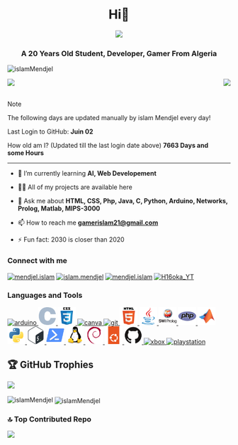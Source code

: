 <h1 align="center">Hi👋</h1>

<p align='center'>
<img src="https://readme-typing-svg.herokuapp.com?color=%2336BCF7&size=25&center=true&vCenter=true&width=433&height=75&lines=I'm+Islam+MENDJEL;Student+Developer;Computer+Science+student;Its+All+Good,+Man">
</p>

<h3 align="center">A 20 Years Old Student, Developer, Gamer From Algeria</h3>

<p align="left">
  <img src="https://img.shields.io/badge/Active--last--30--days-Yes-brightgreen" alt="islamMendjel"/>
</p>

<img align="left" src="https://profile-counter.glitch.me/islamMendjel/count.svg?" />

<img align="right" height="150" src="https://media3.giphy.com/media/v1.Y2lkPTc5MGI3NjExNm9jYjF2ejV0cTFrNmFBpzPfDvDX8m4i7KdjsoNxzK2E62arcHVxeCZlcD12MV9pbnRlcm5hbF9naWZfYnlfaWQmY3Q9Zw/l0EwYGlvQ7STj3wyc/giphy.gif"  />

<br>
<br>

> [!NOTE]
> The following days are updated manually by islam Mendjel every day!

Last Login to GitHub: **Juin 02**

How old am I? (Updated till the last login date above) **7663 Days and some Hours**

---

- 🌱 I’m currently learning **AI, Web Developement**

- 👨‍💻 All of my projects are available here

- 💬 Ask me about **HTML, CSS, Php, Java, C, Python, Arduino, Networks, Prolog, Matlab, MIPS-3000**

- 📫 How to reach me **gamerislam21@gmail.com**

- ⚡ Fun fact: 2030 is closer than 2020

<h3 align="left">Connect with me</h3>
<p align="left">
<a href="https://www.facebook.com/mendjel.islam" target="blank"><img align="center" src="https://raw.githubusercontent.com/rahuldkjain/github-profile-readme-generator/master/src/images/icons/Social/facebook.svg" alt="mendjel.islam" height="30" width="40" /></a>
<a href="https://www.instagram.com/islam.mendjel/" target="blank"><img align="center" src="https://raw.githubusercontent.com/rahuldkjain/github-profile-readme-generator/master/src/images/icons/Social/instagram.svg" alt="islam.mendjel" height="30" width="40" /></a>
<a href="https://www.twitter.com/mendjel.islam" target="blank"><img align="center" src="https://raw.githubusercontent.com/rahuldkjain/github-profile-readme-generator/master/src/images/icons/Social/twitter.svg" alt="mendjel.islam" height="30" width="40" /></a>
<a href="https://www.youtube.com/@H16oka_YT" target="blank"><img align="center" src="https://raw.githubusercontent.com/rahuldkjain/github-profile-readme-generator/master/src/images/icons/Social/youtube.svg" alt="H16oka_YT" height="30" width="40" /></a>
</p>

<h3 align="left">Languages and Tools</h3>
<p align="left"> <a href="https://www.arduino.cc/" target="_blank" rel="noreferrer"> <img src="https://cdn.worldvectorlogo.com/logos/arduino-1.svg" alt="arduino" width="40" height="40"/> </a> <a href="https://www.w3schools.com/c/" target="_blank" rel="noreferrer"> <img src="https://raw.githubusercontent.com/devicons/devicon/master/icons/c/c-original.svg" alt="c" width="40" height="40"/> </a> </a> <a href="https://www.w3schools.com/css/" target="_blank" rel="noreferrer"> <img src="https://raw.githubusercontent.com/devicons/devicon/master/icons/css3/css3-original-wordmark.svg" alt="css3" width="40" height="40"/> </a> <a href="https://www.canva.com/" target="_blank" rel="noreferrer"> <img src="https://www.vectorlogo.zone/logos/canva/canva-icon.svg" alt="canva" width="40" height="40"/> </a> <a href="https://git-scm.com/" target="_blank" rel="noreferrer"> <img src="https://www.vectorlogo.zone/logos/git-scm/git-scm-icon.svg" alt="git" width="40" height="40"/> </a> <a href="https://www.w3.org/html/" target="_blank" rel="noreferrer"> <img src="https://raw.githubusercontent.com/devicons/devicon/master/icons/html5/html5-original-wordmark.svg" alt="html5" width="40" height="40"/> </a> <a href="https://developer.mozilla.org/en-US/docs/Glossary/Java" target="_blank" rel="noreferrer"> <img src="https://raw.githubusercontent.com/devicons/devicon/master/icons/java/java-original.svg" alt="java" width="40" height="40"/> </a> <a href="https://fr.wikipedia.org/wiki/Prolog" target="_blank" rel="noreferrer"> <img src="https://raw.githubusercontent.com/devicons/devicon/master/icons/prolog/prolog-original-wordmark.svg" alt="prolog" width="40" height="40"/> </a> <a href="https://www.php.net" target="_blank" rel="noreferrer"> <img src="https://raw.githubusercontent.com/devicons/devicon/master/icons/php/php-original.svg" alt="php" width="40" height="40"/> <a href="https://www.mathworks.com/products/matlab.html" target="_blank" rel="noreferrer"> <img src="https://raw.githubusercontent.com/devicons/devicon/master/icons/matlab/matlab-original.svg" alt="matlab" width="40" height="40"/> </a> </a> <a href="https://www.python.org" target="_blank" rel="noreferrer"> <img src="https://raw.githubusercontent.com/devicons/devicon/master/icons/python/python-original.svg" alt="python" width="40" height="40"/> </a> <a href="https://www.freecodecamp.org/news/bash-scripting-tutorial-linux-shell-script-and-command-line-for-beginners/#:~:text=A%20bash%20script%20is%20a,process%20using%20the%20command%20line." target="_blank" rel="noreferrer"> <img src="https://raw.githubusercontent.com/devicons/devicon/master/icons/bash/bash-original.svg" alt="bash" width="40" height="40"/> </a> <a href="https://learn.microsoft.com/en-us/training/modules/script-with-powershell/" target="_blank" rel="noreferrer"> <img src="https://raw.githubusercontent.com/devicons/devicon/master/icons/powershell/powershell-original.svg" alt="powershell" width="40" height="40"/> </a> <a href="https://www.linux.org/" target="_blank" rel="noreferrer"> <img src="https://raw.githubusercontent.com/devicons/devicon/master/icons/linux/linux-original.svg" alt="linux" width="40" height="40"/> </a> <a href="https://www.debian.org/index.fr.html" target="_blank" rel="noreferrer"> <img src="https://raw.githubusercontent.com/devicons/devicon/master/icons/debian/debian-original.svg" alt="debian" width="40" height="40"/> </a> <a href="https://ubuntu.com/download" target="_blank" rel="noreferrer"> <img src="https://raw.githubusercontent.com/devicons/devicon/master/icons/ubuntu/ubuntu-original.svg" alt="ubuntu" width="40" height="40"/> </a> <a href="github.com" target="_blank" rel="noreferrer"> <img src="https://raw.githubusercontent.com/devicons/devicon/master/icons/github/github-original.svg" alt="github" width="40" height="40"/> </a> <a href="https://www.xbox.com/" target="_blank" rel="noreferrer"> <img src="https://www.vectorlogo.zone/logos/xbox/xbox-icon.svg" alt="xbox" width="40" height="40"/> </a> <a href="https://www.playstation.com/en-us/playstation-network/" target="_blank" rel="noreferrer"> <img src="https://cdn.worldvectorlogo.com/logos/playstation-1.svg" alt="playstation" width="40" height="40"/> </a> </p>

## 🏆 GitHub Trophies
![](https://github-profile-trophy.vercel.app/?username=islamMendjel&theme=monokai&no-frame=false&no-bg=false&margin-w=4)

<p><img align="left" src="https://github-readme-stats.vercel.app/api/top-langs?username=islamMendjel&show_icons=true&locale=en&layout=compact" alt="islamMendjel" /></p>

<p>&nbsp;<img align="center" src="https://github-readme-stats.vercel.app/api?username=islamMendjel&show_icons=true&locale=en" alt="islamMendjel" /></p>

### 🔝 Top Contributed Repo
![](https://github-contributor-stats.vercel.app/api?username=islamMendjel&limit=5&theme=dark&combine_all_yearly_contributions=true)
